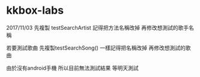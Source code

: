 # kkbox-labs

2017/11/03
先複製
testSearchArtist 記得把方法名稱改掉
再修改想測試的歌手名稱

若要測試歌曲
先複製testSearchSong() 一樣記得把名稱改掉
再修改想測試的歌曲

由於沒有android手機 所以目前無法測試結果 等明天測試
